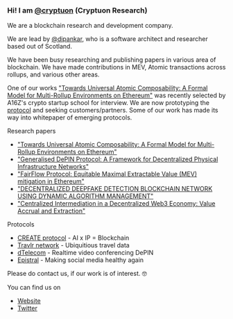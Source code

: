 ### Hi! I am [@cryptuon](https://twitter.com/cryptuon) (Cryptuon Research)

We are a blockchain research and development company. 

We are lead by [@dipankar](https://github.com/dipankar), who is a software architect and researcher based out of Scotland. 

We have been busy researching and publishing papers in various area of blockchain. We have made contributions in MEV, Atomic transactions across rollups, and various other areas.

One of our works ["Towards Universal Atomic Composability: A Formal Model for Multi-Rollup Environments on Ethereum"](https://github.com/cryptuon/tesseract-paper) was recently selected by A16Z's crypto startup school for interview. We are now prototyping the [protocol](https://github.com/cryptuon/tesseract) and seeking customers/partners. Some of our work has made its way into whitepaper of emerging protocols. 

Research papers
 * ["Towards Universal Atomic Composability: A Formal Model for Multi-Rollup Environments on Ethereum"](https://github.com/cryptuon/tesseract-paper)
 * ["Generalised DePIN Protocol: A Framework for Decentralized Physical Infrastructure Networks"](https://github.com/cryptuon/generalised-depin-protocol)
 * ["FairFlow Protocol: Equitable Maximal Extractable Value (MEV) mitigation in Ethereum"](https://github.com/cryptuon/fairflow-protocol-paper)
 * ["DECENTRALIZED DEEPFAKE DETECTION BLOCKCHAIN NETWORK USING DYNAMIC ALGORITHM MANAGEMENT"](https://github.com/cryptuon/deepfake-detection-network)
 * ["Centralized Intermediation in a Decentralized Web3 Economy: Value Accrual and Extraction"](https://github.com/cryptuon/decentralised-web3-value-accrual)

Protocols  
 * [CREATE protocol](https://www.createprotocol.org/) - AI x IP = Blockchain
 * [Travlr network](https://www.travlr.network) - Ubiquitious travel data
 * [dTelecom](https://dtelecom.org/) - Realtime video conferencing DePIN
 * [Epistral](https://epistral.xyz/) - Making social media healthy again 


Please do contact us, if our work is of interest. 🤓

You can find us on
 * [Website](https://cryptuon.com)
 * [Twitter](https://twitter.com/cryptuon)
